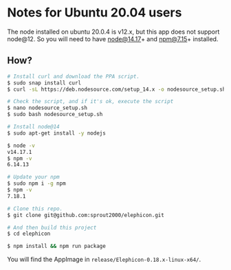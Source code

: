 # Notes for Ubuntu 20.04 users

The node installed on ubuntu 20.0.4 is v12.x, but this app does not support node@12.
So you will need to have node@14.17+ and npm@7.15+ installed.

## How?

```bash
# Install curl and download the PPA script.
$ sudo snap install curl
$ curl -sL https://deb.nodesource.com/setup_14.x -o nodesource_setup.sh

# Check the script, and if it's ok, execute the script
$ nano nodesource_setup.sh
$ sudo bash nodesource_setup.sh

# Install node@14
$ sudo apt-get install -y nodejs

$ node -v
v14.17.1
$ npm -v
6.14.13

# Update your npm
$ sudo npm i -g npm
$ npm -v
7.18.1

# Clone this repo.
$ git clone git@github.com:sprout2000/elephicon.git

# And then build this project
$ cd elephicon

$ npm install && npm run package
```

You will find the AppImage in `release/Elephicon-0.18.x-linux-x64/`.
